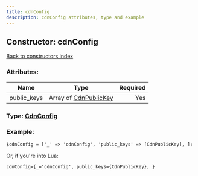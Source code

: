 ```yaml
---
title: cdnConfig
description: cdnConfig attributes, type and example
---
```

## Constructor: cdnConfig  
[Back to constructors index](index.md)



### Attributes:

| Name     |    Type       | Required |
|----------|:-------------:|---------:|
|public\_keys|Array of [CdnPublicKey](../types/CdnPublicKey.md) | Yes|



### Type: [CdnConfig](../types/CdnConfig.md)


### Example:

```
$cdnConfig = ['_' => 'cdnConfig', 'public_keys' => [CdnPublicKey], ];
```  

Or, if you're into Lua:  


```
cdnConfig={_='cdnConfig', public_keys={CdnPublicKey}, }

```


